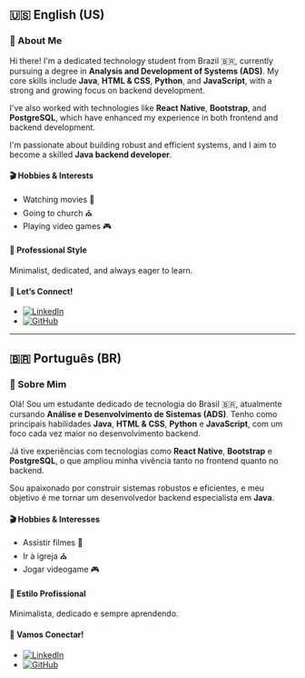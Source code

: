 ## 🇺🇸 English (US)

### 👋 About Me

Hi there! I'm a dedicated technology student from Brazil 🇧🇷, currently pursuing a degree in **Analysis and Development of Systems (ADS)**. My core skills include **Java**, **HTML & CSS**, **Python**, and **JavaScript**, with a strong and growing focus on backend development.

I've also worked with technologies like **React Native**, **Bootstrap**, and **PostgreSQL**, which have enhanced my experience in both frontend and backend development.

I'm passionate about building robust and efficient systems, and I aim to become a skilled **Java backend developer**.

#### 🎬 Hobbies & Interests
- Watching movies 🍿  
- Going to church ⛪  
- Playing video games 🎮  

#### 💼 Professional Style
Minimalist, dedicated, and always eager to learn.

#### 🚀 Let’s Connect!
- [![LinkedIn](https://img.shields.io/badge/LinkedIn-blue?logo=linkedin)](https://www.linkedin.com/)  
- [![GitHub](https://img.shields.io/badge/GitHub-black?logo=github)](https://github.com/MessisDev95)

---

## 🇧🇷 Português (BR)

### 👋 Sobre Mim

Olá! Sou um estudante dedicado de tecnologia do Brasil 🇧🇷, atualmente cursando **Análise e Desenvolvimento de Sistemas (ADS)**. Tenho como principais habilidades **Java**, **HTML & CSS**, **Python** e **JavaScript**, com um foco cada vez maior no desenvolvimento backend.

Já tive experiências com tecnologias como **React Native**, **Bootstrap** e **PostgreSQL**, o que ampliou minha vivência tanto no frontend quanto no backend.

Sou apaixonado por construir sistemas robustos e eficientes, e meu objetivo é me tornar um desenvolvedor backend especialista em **Java**.

#### 🎬 Hobbies & Interesses
- Assistir filmes 🍿  
- Ir à igreja ⛪  
- Jogar videogame 🎮  

#### 💼 Estilo Profissional
Minimalista, dedicado e sempre aprendendo.

#### 🚀 Vamos Conectar!
- [![LinkedIn](https://img.shields.io/badge/LinkedIn-blue?logo=linkedin)](https://www.linkedin.com/)  
- [![GitHub](https://img.shields.io/badge/GitHub-black?logo=github)](https://github.com/MessisDev95)
